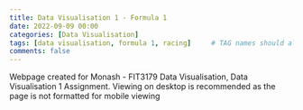 ```yaml
---
title: Data Visualisation 1 - Formula 1
date: 2022-09-09 00:00
categories: [Data Visualisation]
tags: [data visualisation, formula 1, racing]     # TAG names should always be lowercase
comments: false
---
```


Webpage created for Monash - FIT3179 Data Visualisation, Data Visualisation 1 Assignment. Viewing on desktop is
recommended as the page is not formatted for mobile viewing

<div style="transform: matrix(0.5, 0, 0, 0.5, -191, -506)">
  <div class='tableauPlaceholder' id='viz1662674453756' style='position: relative'>
    <noscript>
      <a href='#'>
        <img alt='Dashboard 1 ' src='https:&#47;&#47;public.tableau.com&#47;static&#47;images&#47;Da&#47;DataVisualisation1_16608779390550&#47;Dashboard1&#47;1_rss.png' style='border: none' />
      </a>
    </noscript>

  <object class='tableauViz'  style='display:none;'><param name='host_url' value='https%3A%2F%2Fpublic.tableau.com%2F' />
    <param name='embed_code_version' value='3' /> <param name='site_root' value='' />
    <param name='name' value='DataVisualisation1_16608779390550&#47;Dashboard1' />
    <param name='tabs' value='no' />
    <param name='toolbar' value='yes' />
    <param name='static_image' value='https:&#47;&#47;public.tableau.com&#47;static&#47;images&#47;Da&#47;DataVisualisation1_16608779390550&#47;Dashboard1&#47;1.png' />
    <param name='animate_transition' value='yes' />
    <param name='display_static_image' value='yes' />
    <param name='display_spinner' value='yes' />
    <param name='display_overlay' value='yes' />
    <param name='display_count' value='yes' />
    <param name='language' value='en-US' />
  </div>

  <script type='text/javascript'>
    var divElement = document.getElementById('viz1662674453756');
    var vizElement = divElement.getElementsByTagName('object')[0];
    if ( divElement.offsetWidth > 800 ) {
      vizElement.style.width='1500px';
      vizElement.style.height='2027px';
    } else if ( divElement.offsetWidth > 500 ) {
    vizElement.style.width='1500px';
    vizElement.style.height='2027px';
    } else {
    vizElement.style.width='100%';
    vizElement.style.height='3227px';
    }
    var scriptElement = document.createElement('script');
    scriptElement.src = 'https://public.tableau.com/javascripts/api/viz_v1.js';
    vizElement.parentNode.insertBefore(scriptElement, vizElement);
  </script>
</div>
